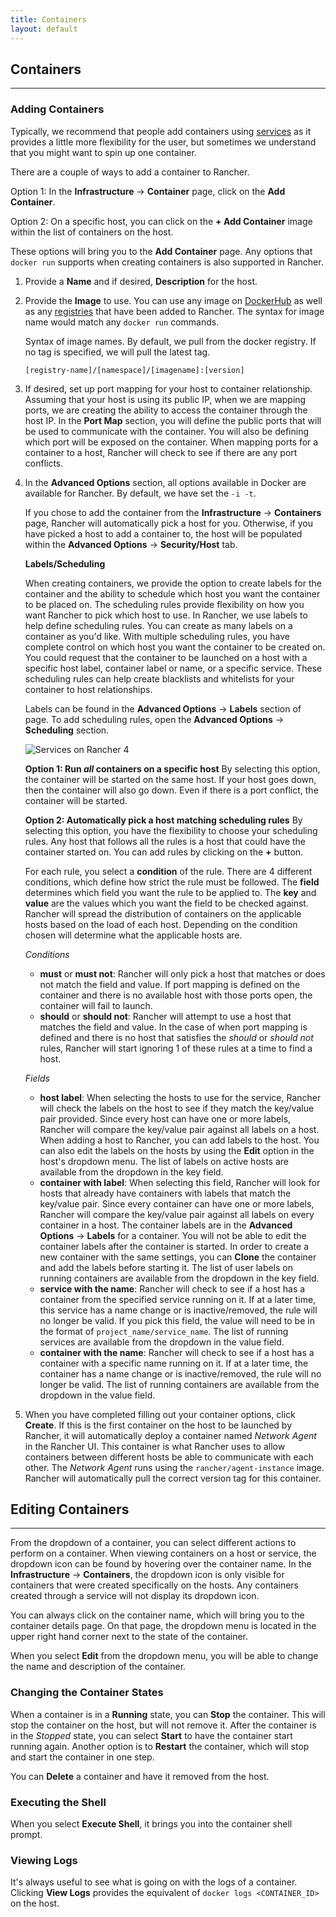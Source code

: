 ```yaml
---
title: Containers
layout: default
---
```


## Containers
---

### Adding Containers

Typically, we recommend that people add containers using [services]({{site.baseurl}}/docs/services/projects/adding-services) as it provides a little more flexibility for the user, but sometimes we understand that you might want to spin up one container. 

There are a couple of ways to add a container to Rancher.

Option 1: In the **Infrastructure** -> **Container** page, click on the **Add Container**.

Option 2: On a specific host, you can click on the **+ Add Container** image within the list of containers on the host. 

These options will bring you to the **Add Container** page. Any options that `docker run` supports when creating containers is also supported in Rancher.

1. Provide a **Name** and if desired, **Description** for the host.
2. Provide the **Image** to use. You can use any image on [DockerHub](https://hub.docker.com/) as well as any [registries]({{site.baseurl}}/docs/configuration/registries) that have been added to Rancher. The syntax for image name would match any `docker run` commands. 

    Syntax of image names. By default, we pull from the docker registry. If no tag is specified, we will pull the latest tag. 

    `[registry-name]/[namespace]/[imagename]:[version]`

3. If desired, set up port mapping for your host to container relationship. Assuming that your host is using its public IP, when we are mapping ports, we are creating the ability to access the container through the host IP. In the **Port Map** section, you will define the public ports that will be used to communicate with the container. You will also be defining which port will be exposed on the container. When mapping ports for a container to a host, Rancher will check to see if there are any port conflicts. 

4. In the **Advanced Options** section, all options available in Docker are available for Rancher. By default, we have set the `-i -t`. 
  
    If you chose to add the container from the **Infrastructure** -> **Containers** page, Rancher will automatically pick a host for you. Otherwise, if you have picked a host to add a container to, the host will be populated within the **Advanced Options** -> **Security/Host** tab.
    
    **Labels/Scheduling**

    When creating containers, we provide the option to create labels for the container and the ability to schedule which host you want the container to be placed on. The scheduling rules provide flexibility on how you want Rancher to pick which host to use. In Rancher, we use labels to help define scheduling rules. You can create as many labels on a container as you'd like. With multiple scheduling rules, you have complete control on which host you want the container to be created on. You could request that the container to be launched on a host with a specific host label, container label or name, or a specific service. These scheduling rules can help create blacklists and whitelists for your container to host relationships. 

    Labels can be found in the **Advanced Options** -> **Labels** section of page. To add scheduling rules, open the **Advanced Options** -> **Scheduling** section. 

    ![Services on Rancher 4]({{site.baseurl}}/img/rancher_add_services_4.png)

    **Option 1: Run _all_ containers on a specific host**
    By selecting this option, the container will be started on the same host. If your host goes down, then the container will also go down. Even if there is a port conflict, the container will be started.

    **Option 2: Automatically pick a host matching scheduling rules**
    By selecting this option, you have the flexibility to choose your scheduling rules. Any host that follows all the rules is a host that could have the container started on. You can add rules by clicking on the **+** button. 

    For each rule, you select a **condition** of the rule. There are 4 different conditions, which define how strict the rule must be followed. The **field** determines which field you want the rule to be applied to. The **key** and **value** are the values which you want the field to be checked against. Rancher will spread the distribution of containers on the applicable hosts based on the load of each host. Depending on the condition chosen will determine what the applicable hosts are.

    _Conditions_
    * **must** or **must not**: Rancher will only pick a host that matches or does not match the field and value. If port mapping is defined on the container and there is no available host with those ports open, the container will fail to launch.
    * **should** or **should not**: Rancher will attempt to use a host that matches the field and value. In the case of when port mapping is defined and there is no host that satisfies the _should_ or _should not_ rules, Rancher will start ignoring 1 of these rules at a time to find a host.
    
    _Fields_
    * **host label**: When selecting the hosts to use for the service, Rancher will check the labels on the host to see if they match the key/value pair provided. Since every host can have one or more labels, Rancher will compare the key/value pair against all labels on a host. When adding a host to Rancher, you can add labels to the host. You can also edit the labels on the hosts by using the **Edit** option in the host's dropdown menu. The list of labels on active hosts are available from the dropdown in the key field.
    * **container with label**: When selecting this field, Rancher will look for hosts that already have containers with labels that match the key/value pair. Since every container can have one or more labels, Rancher will compare the key/value pair against all labels on every container in a host. The container labels are in the **Advanced Options** -> **Labels** for a container. You will not be able to edit the container labels after the container is started. In order to create a new container with the same settings, you can **Clone** the container and add the labels before starting it. The list of user labels on running containers are available from the dropdown in the key field.
    * **service with the name**: Rancher will check to see if a host has a container from the specified service running on it. If at a later time, this service has a name change or is inactive/removed, the rule will no longer be valid. If you pick this field, the value will need to be in the format of `project_name/service_name`. The list of running services are available from the dropdown in the value field.
    * **container with the name**: Rancher will check to see if a host has a container with a specific name running on it. If at a later time, the container has a name change or is inactive/removed, the rule will no longer be valid. The list of running containers are available from the dropdown in the value field.

5. When you have completed filling out your container options, click **Create**. If this is the first container on the host to be launched by Rancher, it will automatically deploy a container named _Network Agent_ in the Rancher UI. This container is what Rancher uses to allow containers between different hosts be able to communicate with each other. The _Network Agent_ runs using the `rancher/agent-instance` image. Rancher will automatically pull the correct version tag for this container.

## Editing Containers
---

From the dropdown of a container, you can select different actions to perform on a container. When viewing containers on a host or service, the dropdown icon can be found by hovering over the container name. In the **Infrastructure** -> **Containers**, the dropdown icon is only visible for containers that were created specifically on the hosts. Any containers created through a service will not display its dropdown icon. 

You can always click on the container name, which will bring you to the container details page. On that page, the dropdown menu is located in the upper right hand corner next to the state of the container.

When you select **Edit** from the dropdown menu, you will be able to change the name and description of the container. 

### Changing the Container States

When a container is in a **Running** state, you can **Stop** the container. This will stop the container on the host, but will not remove it. After the container is in the _Stopped_ state, you can select **Start** to have the container start running again. Another option is to **Restart** the container, which will stop and start the container in one step. 

You can **Delete** a container and have it removed from the host. 

### Executing the Shell

When you select **Execute Shell**, it brings you into the container shell prompt. 

### Viewing Logs

It's always useful to see what is going on with the logs of a container. Clicking **View Logs** provides the equivalent of `docker logs <CONTAINER_ID>` on the host.



